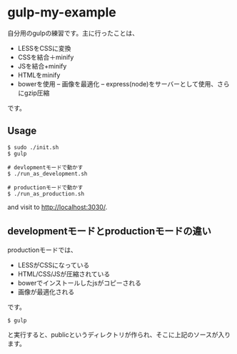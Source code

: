 # gulp-my-example

自分用のgulpの練習です。主に行ったことは、

- LESSをCSSに変換
- CSSを結合＋minify
- JSを結合+minify
- HTMLをminify
- bowerを使用
– 画像を最適化
– express(node)をサーバーとして使用、さらにgzip圧縮

です。

## Usage

~~~
$ sudo ./init.sh
$ gulp

# devlopmentモードで動かす
$ ./run_as_development.sh

# productionモードで動かす
$ ./run_as_production.sh
~~~

and visit to [http://localhost:3030/](http://localhost:3030/).

## developmentモードとproductionモードの違い

productionモードでは、

- LESSがCSSになっている
- HTML/CSS/JSが圧縮されている
- bowerでインストールしたjsがコピーされる
- 画像が最適化される

です。

~~~
$ gulp
~~~

と実行すると、publicというディレクトリが作られ、そこに上記のソースが入ります。
